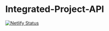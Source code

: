 ﻿# Integrated-Project-API

[![Netlify Status](https://api.netlify.com/api/v1/badges/71ab4936-f677-4fe4-ac13-9182d16ee3ed/deploy-status)](https://app.netlify.com/sites/integrated-api/deploys)

